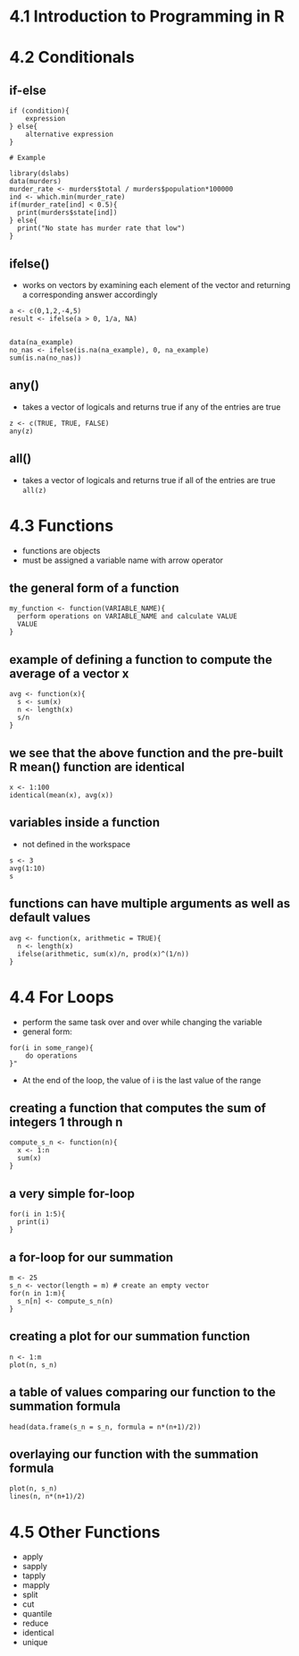 # 4.1 Introduction to Programming in R

# 4.2 Conditionals

## if-else 
```
if (condition){
	expression
} else{
	alternative expression
}

# Example

library(dslabs)
data(murders)
murder_rate <- murders$total / murders$population*100000
ind <- which.min(murder_rate)
if(murder_rate[ind] < 0.5){
  print(murders$state[ind]) 
} else{
  print("No state has murder rate that low")
}
```

## ifelse()
- works on vectors by examining each element of the vector and returning a corresponding answer accordingly
```
a <- c(0,1,2,-4,5)
result <- ifelse(a > 0, 1/a, NA)


data(na_example)
no_nas <- ifelse(is.na(na_example), 0, na_example) 
sum(is.na(no_nas))
```

## any()
- takes a vector of logicals and returns true if any of the entries are true
```
z <- c(TRUE, TRUE, FALSE)
any(z)
```

## all()
- takes a vector of logicals and returns true if all of the entries are true
` all(z) `

# 4.3 Functions
- functions are objects
- must be assigned a variable name with arrow operator

## the general form of a function
```
my_function <- function(VARIABLE_NAME){
  perform operations on VARIABLE_NAME and calculate VALUE
  VALUE
}
```

## example of defining a function to compute the average of a vector x
```
avg <- function(x){
  s <- sum(x)
  n <- length(x)
  s/n
}
```

## we see that the above function and the pre-built R mean() function are identical
```
x <- 1:100
identical(mean(x), avg(x))
```

## variables inside a function 
- not defined in the workspace
```
s <- 3
avg(1:10)
s
```

## functions can have multiple arguments as well as default values
```
avg <- function(x, arithmetic = TRUE){
  n <- length(x)
  ifelse(arithmetic, sum(x)/n, prod(x)^(1/n))
}
```

# 4.4 For Loops
- perform the same task over and over while changing the variable
- general form: 
```
for(i in some_range){
	do operations
}"
```
- At the end of the loop, the value of i is the last value of the range

## creating a function that computes the sum of integers 1 through n
```
compute_s_n <- function(n){
  x <- 1:n
  sum(x)
}
```

## a very simple for-loop
```
for(i in 1:5){
  print(i)
}
```

## a for-loop for our summation
```
m <- 25
s_n <- vector(length = m) # create an empty vector
for(n in 1:m){
  s_n[n] <- compute_s_n(n)
}
```

## creating a plot for our summation function
```
n <- 1:m
plot(n, s_n)
```

## a table of values comparing our function to the summation formula
` head(data.frame(s_n = s_n, formula = n*(n+1)/2)) `

## overlaying our function with the summation formula
```
plot(n, s_n)
lines(n, n*(n+1)/2)
```

# 4.5 Other Functions
- apply
- sapply
- tapply
- mapply
- split
- cut
- quantile 
- reduce
- identical
- unique











